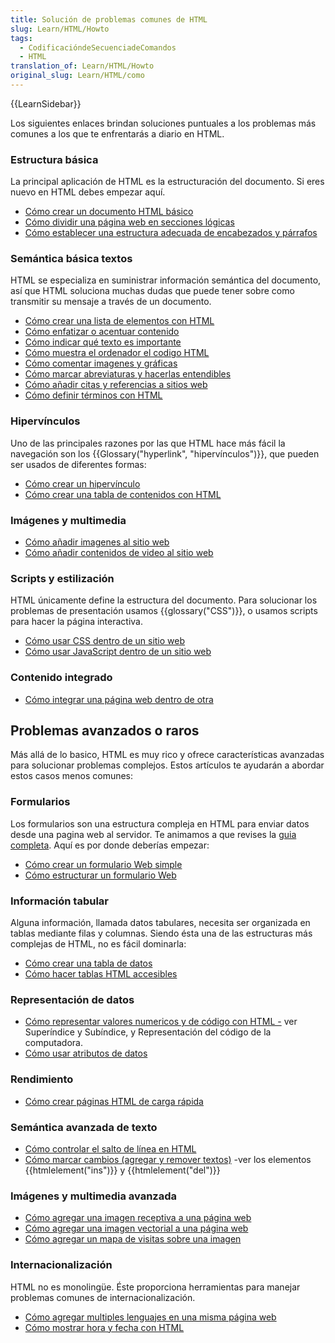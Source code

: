 ```yaml
---
title: Solución de problemas comunes de HTML
slug: Learn/HTML/Howto
tags:
  - CodificacióndeSecuenciadeComandos
  - HTML
translation_of: Learn/HTML/Howto
original_slug: Learn/HTML/como
---
```


{{LearnSidebar}}

Los siguientes enlaces brindan soluciones puntuales a los problemas más comunes a los que te enfrentarás a diario en HTML.

### Estructura básica

La principal aplicación de HTML es la estructuración del documento. Si eres nuevo en HTML debes empezar aquí.

- [Cómo crear un documento HTML básico](/es/docs/Learn/HTML/Introduction_to_HTML/Getting_started#Anatomy_of_an_HTML_document)
- [Cómo dividir una página web en secciones lógicas](/es/docs/Learn/HTML/Howto/Divide_a_webpage_into_logical_sections)
- [Cómo establecer una estructura adecuada de encabezados y párrafos](/es/docs/Learn/HTML/Introduction_to_HTML/HTML_text_fundamentals#The_basics_headings_and_paragraphs)

### Semántica básica textos

HTML se especializa en suministrar información semántica del documento, así que HTML soluciona muchas dudas que puede tener sobre como transmitir su mensaje a través de un documento.

- [Cómo crear una lista de elementos con HTML](/es/docs/Learn/HTML/Introduction_to_HTML/HTML_text_fundamentals#Lists)
- [Cómo enfatizar o acentuar contenido](/es/docs/Learn/HTML/Introduction_to_HTML/HTML_text_fundamentals#Emphasis_and_importance)
- [Cómo indicar qué texto es importante](/es/docs/Learn/HTML/Introduction_to_HTML/HTML_text_fundamentals#Emphasis_and_importance)
- [Cómo muestra el ordenador el codigo HTML](/es/docs/Learn/HTML/Introduction_to_HTML/Advanced_text_formatting#Representing_computer_code)
- [Cómo comentar imagenes y gráficas](/es/docs/Learn/HTML/Multimedia_and_embedding/Images_in_HTML#Annotating_images_with_figures_and_figure_captions)
- [Cómo marcar abreviaturas y hacerlas entendibles](/es/docs/Learn/HTML/Introduction_to_HTML/Advanced_text_formatting#Abbreviations)
- [Cómo añadir citas y referencias a sitios web](/es/docs/Learn/HTML/Introduction_to_HTML/Advanced_text_formatting#Quotations)
- [Cómo definir términos con HTML](/es/docs/Learn/HTML/Howto/Define_terms_with_HTML)

### Hipervínculos

Uno de las principales razones por las que HTML hace más fácil la navegación son los {{Glossary("hyperlink", "hipervínculos")}}, que pueden ser usados de diferentes formas:

- [Cómo crear un hipervínculo](/es/docs/Learn/HTML/Introduction_to_HTML/Creating_hyperlinks#Active_learning_creating_a_navigation_menu)
- [Cómo crear una tabla de contenidos con HTML](/es/docs/Learn/HTML/Introduction_to_HTML/Creating_hyperlinks#Active_learning_creating_a_navigation_menu)

### Imágenes y multimedia

- [Cómo añadir imagenes al sitio web](/es/docs/Learn/HTML/Multimedia_and_embedding/Images_in_HTML#How_do_we_put_an_image_on_a_webpage)
- [Cómo añadir contenidos de video al sitio web](/es/docs/Learn/HTML/Multimedia_and_embedding/Video_and_audio_content)

### Scripts y estilización

HTML únicamente define la estructura del documento. Para solucionar los problemas de presentación usamos {{glossary("CSS")}}, o usamos scripts para hacer la página interactiva.

- [Cómo usar CSS dentro de un sitio web](/es/docs/Learn/CSS/Introduction_to_CSS/How_CSS_works#How_to_apply_your_CSS_to_your_HTML)
- [Cómo usar JavaScript dentro de un sitio web](/es/docs/Learn/HTML/Howto/Use_JavaScript_within_a_webpage)

### Contenido integrado

- [Cómo integrar una página web dentro de otra](/es/docs/Learn/HTML/Multimedia_and_embedding/Other_embedding_technologies)

## Problemas avanzados o raros

Más allá de lo basico, HTML es muy rico y ofrece características avanzadas para solucionar problemas complejos. Estos artículos te ayudarán a abordar estos casos menos comunes:

### Formularios

Los formularios son una estructura compleja en HTML para enviar datos desde una pagina web al servidor. Te animamos a que revises la [guia completa](/es/docs/Web/Guide/HTML/Forms). Aquí es por donde deberías empezar:

- [Cómo crear un formulario Web simple](/es/docs/Web/Guide/HTML/Forms/My_first_HTML_form)
- [Cómo estructurar un formulario Web](/es/docs/Web/Guide/HTML/Forms/How_to_structure_an_HTML_form)

### Información tabular

Alguna información, llamada datos tabulares, necesita ser organizada en tablas mediante filas y columnas. Siendo ésta una de las estructuras más complejas de HTML, no es fácil dominarla:

- [Cómo crear una tabla de datos](/es/docs/Learn/HTML/Howto/Create_a_data_spreadsheet)
- [Cómo hacer tablas HTML accesibles](/es/docs/Learn/HTML/Howto/Make_HTML_tables_accessible)

### Representación de datos

- [Cómo representar valores numericos y de código con HTML -](/es/docs/Learn/HTMLHowto/Represent_numeric_values_with_HTML) ver Superíndice y Subíndice, y Representación del código de la computadora.
- [Cómo usar atributos de datos](/es/docs/Learn/HTML/Howto/Associate_human_readable_content_with_arbitrary_computer_data_structures)

### Rendimiento

- [Cómo crear páginas HTML de carga rápida](/es/docs/Learn/HTML/Howto/Create_collapsible_content_with_HTML)

### Semántica avanzada de texto

- [Cómo controlar el salto de línea en HTML](/es/docs/Learn/HTML/Howto/Take_control_of_HTML_line_breaking)
- [Cómo marcar cambios (agregar y remover textos)](/es/docs/Learn/HTML/Howto/Mark_text_insertion_and_deletion) -ver los elementos {{htmlelement("ins")}} y {{htmlelement("del")}}

### Imágenes y multimedia avanzada

- [Cómo agregar una imagen receptiva a una página web](/es/docs/Learn/HTML/Multimedia_and_embedding/Responsive_images)
- [Cómo agregar una imagen vectorial a una página web](/es/docs/Learn/HTML/Multimedia_and_embedding/Adding_vector_graphics_to_the_Web)
- [Cómo agregar un mapa de visitas sobre una imagen](/es/docs/Learn/HTML/Howto/Add_a_hit_map_on_top_of_an_image)

### Internacionalización

HTML no es monolingüe. Éste proporciona herramientas para manejar problemas comunes de internacionalización.

- [Cómo agregar multiples lenguajes en una misma página web](/es/docs/Learn/HTML/Howto/Add_multiple_languages_into_a_single_webpage)
- [Cómo mostrar hora y fecha con HTML](/es/docs/Learn/HTML/Howto/Display_time_and_date_with_HTML)
